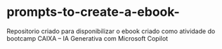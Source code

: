 # prompts-to-create-a-ebook-
Repositorio criado para disponibilizar o ebook criado como atividade do bootcamp CAIXA – IA Generativa com Microsoft Copilot

